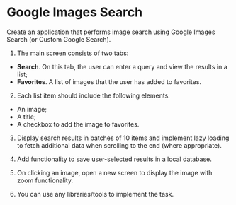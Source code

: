 # Google Images Search

Create an application that performs image search using Google Images Search (or Custom Google Search).
1. The main screen consists of two tabs:
- **Search**. On this tab, the user can enter a query and view the results in a list;
- **Favorites**. A list of images that the user has added to favorites.

2. Each list item should include the following elements:
- An image;
- A title;
- A checkbox to add the image to favorites.

3. Display search results in batches of 10 items and implement lazy loading to fetch additional data when scrolling to the end (where appropriate).

4. Add functionality to save user-selected results in a local database.

5. On clicking an image, open a new screen to display the image with zoom functionality.

6. You can use any libraries/tools to implement the task.
